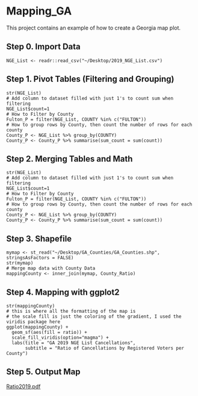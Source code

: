 # Mapping_GA

This project contains an example of how to create a Georgia map plot.

## Step 0. Import Data
```
NGE_List <- readr::read_csv("~/Desktop/2019_NGE_List.csv")
```

## Step 1. Pivot Tables (Filtering and Grouping)
```
str(NGE_List)
# Add column to dataset filled with just 1's to count sum when filtering
NGE_List$count=1
# How to Filter by County
Fulton_P = filter(NGE_List, COUNTY %in% c("FULTON"))
# How to group rows by County, then count the number of rows for each county
County_P <- NGE_List %>% group_by(COUNTY)
County_P <- County_P %>% summarise(sum_count = sum(count))
```

## Step 2. Merging Tables and Math
```
str(NGE_List)
# Add column to dataset filled with just 1's to count sum when filtering
NGE_List$count=1
# How to Filter by County
Fulton_P = filter(NGE_List, COUNTY %in% c("FULTON"))
# How to group rows by County, then count the number of rows for each county
County_P <- NGE_List %>% group_by(COUNTY)
County_P <- County_P %>% summarise(sum_count = sum(count))
```

## Step 3. Shapefile
```
mymap <- st_read("~/Desktop/GA_Counties/GA_Counties.shp", stringsAsFactors = FALSE)
str(mymap)
# Merge map data with County Data
mappingCounty <- inner_join(mymap, County_Ratio)
```

## Step 4. Mapping with ggplot2
```
str(mappingCounty)
# this is where all the formatting of the map is
# the scale fill is just the coloring of the gradient, I used the viridis package here
ggplot(mappingCounty) +
  geom_sf(aes(fill = ratio)) +
  scale_fill_viridis(option="magma") +
  labs(title = "GA 2019 NGE List Cancellations",
       subtitle = "Ratio of Cancellations by Registered Voters per County")

```

## Step 5. Output Map
[Ratio2019.pdf](https://github.com/dorriehammond/Mapping_GA/files/6902907/Ratio2019.pdf)


